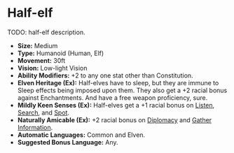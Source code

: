 # Half-elf

TODO: half-elf description.

* __Size:__ Medium
* __Type:__ Humanoid (Human, Elf)
* __Movement:__ 30ft
* __Vision:__ Low-light Vision
* __Ability Modifiers:__ +2 to any one stat other than Constitution.
* __Elven Heritage (Ex):__ Half-elves have to sleep, but they are immune to Sleep effects being imposed upon them. They also get a +2 racial bonus against Enchantments. And have a free weapon proficiency, sure.
* __Mildly Keen Senses (Ex):__ Half-elves get a +1 racial bonus on [Listen](skills/listen.md), [Search](skills/search.md), and [Spot](skills/spot.md).
* __Naturally Amicable (Ex):__ +2 racial bonus on [Diplomacy](skills/diplomacy.md) and [Gather Information](skills/gather_information.md).
* __Automatic Languages:__ Common and Elven.
* __Suggested Bonus Language:__ Any.
